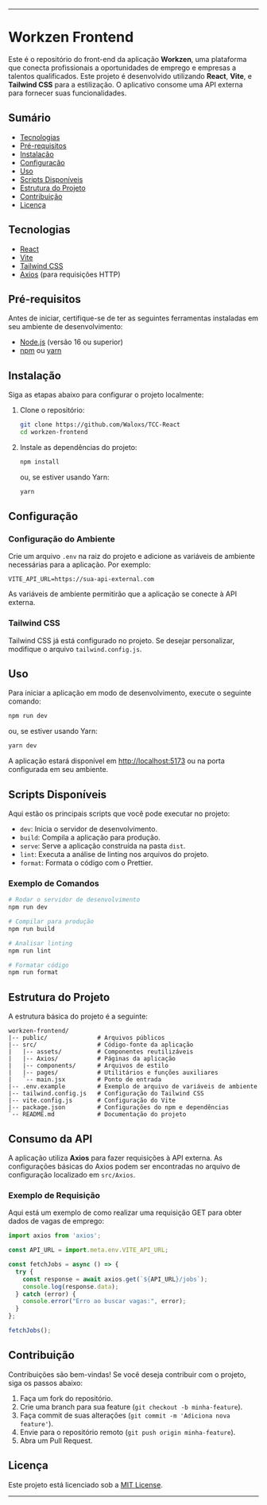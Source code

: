 
---

# Workzen Frontend

Este é o repositório do front-end da aplicação **Workzen**, uma plataforma que conecta profissionais a oportunidades de emprego e empresas a talentos qualificados. Este projeto é desenvolvido utilizando **React**, **Vite**, e **Tailwind CSS** para a estilização. O aplicativo consome uma API externa para fornecer suas funcionalidades.

## Sumário

- [Tecnologias](#tecnologias)
- [Pré-requisitos](#pré-requisitos)
- [Instalação](#instalação)
- [Configuração](#configuração)
- [Uso](#uso)
- [Scripts Disponíveis](#scripts-disponíveis)
- [Estrutura do Projeto](#estrutura-do-projeto)
- [Contribuição](#contribuição)
- [Licença](#licença)

## Tecnologias

- [React](https://reactjs.org/)
- [Vite](https://vitejs.dev/)
- [Tailwind CSS](https://tailwindcss.com/)
- [Axios](https://axios-http.com/) (para requisições HTTP)

## Pré-requisitos

Antes de iniciar, certifique-se de ter as seguintes ferramentas instaladas em seu ambiente de desenvolvimento:

- [Node.js](https://nodejs.org/) (versão 16 ou superior)
- [npm](https://www.npmjs.com/) ou [yarn](https://yarnpkg.com/)

## Instalação

Siga as etapas abaixo para configurar o projeto localmente:

1. Clone o repositório:

   ```bash
   git clone https://github.com/Waloxs/TCC-React
   cd workzen-frontend
   ```

2. Instale as dependências do projeto:

   ```bash
   npm install
   ```

   ou, se estiver usando Yarn:

   ```bash
   yarn
   ```

## Configuração

### Configuração do Ambiente

Crie um arquivo `.env` na raiz do projeto e adicione as variáveis de ambiente necessárias para a aplicação. Por exemplo:

```env
VITE_API_URL=https://sua-api-external.com
```

As variáveis de ambiente permitirão que a aplicação se conecte à API externa.

### Tailwind CSS

Tailwind CSS já está configurado no projeto. Se desejar personalizar, modifique o arquivo `tailwind.config.js`.

## Uso

Para iniciar a aplicação em modo de desenvolvimento, execute o seguinte comando:

```bash
npm run dev
```

ou, se estiver usando Yarn:

```bash
yarn dev
```

A aplicação estará disponível em [http://localhost:5173](http://localhost:5173) ou na porta configurada em seu ambiente.

## Scripts Disponíveis

Aqui estão os principais scripts que você pode executar no projeto:

- `dev`: Inicia o servidor de desenvolvimento.
- `build`: Compila a aplicação para produção.
- `serve`: Serve a aplicação construída na pasta `dist`.
- `lint`: Executa a análise de linting nos arquivos do projeto.
- `format`: Formata o código com o Prettier.

### Exemplo de Comandos

```bash
# Rodar o servidor de desenvolvimento
npm run dev

# Compilar para produção
npm run build

# Analisar linting
npm run lint

# Formatar código
npm run format
```

## Estrutura do Projeto

A estrutura básica do projeto é a seguinte:

```
workzen-frontend/
|-- public/              # Arquivos públicos
|-- src/                 # Código-fonte da aplicação
|   |-- assets/          # Componentes reutilizáveis
|   |-- Axios/           # Páginas da aplicação
|   |-- components/      # Arquivos de estilo
|   |-- pages/           # Utilitários e funções auxiliares
|   `-- main.jsx         # Ponto de entrada
|-- .env.example         # Exemplo de arquivo de variáveis de ambiente
|-- tailwind.config.js   # Configuração do Tailwind CSS
|-- vite.config.js       # Configuração do Vite
|-- package.json         # Configurações do npm e dependências
`-- README.md            # Documentação do projeto
```

## Consumo da API

A aplicação utiliza **Axios** para fazer requisições à API externa. As configurações básicas do Axios podem ser encontradas no arquivo de configuração localizado em `src/Axios`. 

### Exemplo de Requisição

Aqui está um exemplo de como realizar uma requisição GET para obter dados de vagas de emprego:

```javascript
import axios from 'axios';

const API_URL = import.meta.env.VITE_API_URL;

const fetchJobs = async () => {
  try {
    const response = await axios.get(`${API_URL}/jobs`);
    console.log(response.data);
  } catch (error) {
    console.error("Erro ao buscar vagas:", error);
  }
};

fetchJobs();
```

## Contribuição

Contribuições são bem-vindas! Se você deseja contribuir com o projeto, siga os passos abaixo:

1. Faça um fork do repositório.
2. Crie uma branch para sua feature (`git checkout -b minha-feature`).
3. Faça commit de suas alterações (`git commit -m 'Adiciona nova feature'`).
4. Envie para o repositório remoto (`git push origin minha-feature`).
5. Abra um Pull Request.

## Licença

Este projeto está licenciado sob a [MIT License](LICENSE).

---

